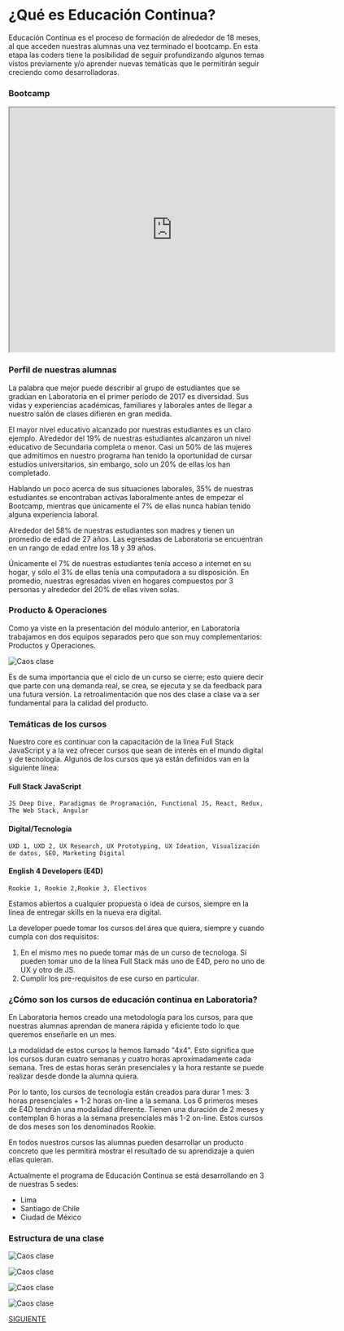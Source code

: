 
# ¿Qué es Educación Continua?

Educación Continua es el proceso de formación de alrededor de 18 meses, al que acceden nuestras alumnas una vez terminado el bootcamp. En esta etapa las coders tiene la posibilidad de seguir profundizando algunos temas vistos previamente y/o aprender nuevas temáticas que le permitirán seguir creciendo como desarrolladoras.

### Bootcamp

<iframe src="https://drive.google.com/file/d/0B5h-Hkt5a7gSdE10YnZPQTI1Umc/preview" width="640" height="480"></iframe>

### Perfil de nuestras alumnas

La palabra que mejor puede describir al grupo de estudiantes que se gradúan en Laboratoria en el primer período de 2017 es diversidad. Sus vidas y experiencias académicas, familiares y laborales antes de llegar a nuestro salón de clases difieren en gran medida. 

El mayor nivel educativo alcanzado por nuestras estudiantes es un claro ejemplo. Alrededor del 19% de nuestras estudiantes alcanzaron un nivel educativo de Secundaria completa o menor. Casi un 50% de las mujeres que admitimos en nuestro programa han tenido la oportunidad de cursar estudios universitarios, sin embargo, solo un 20% de ellas los han completado. 

Hablando un poco acerca de sus situaciones laborales, 35% de nuestras estudiantes se encontraban activas laboralmente antes de empezar el Bootcamp, mientras que únicamente el 7% de ellas nunca habían tenido alguna experiencia laboral. 

Alrededor del 58% de nuestras estudiantes son madres y tienen un promedio de edad de 27 años. Las egresadas de Laboratoria se encuentran en un rango de edad entre los 18 y 39 años.  

Únicamente el 7% de nuestras estudiantes tenía acceso a internet en su hogar, y sólo el 3% de ellas tenía una computadora a su disposición. En promedio, nuestras egresadas viven en hogares compuestos por 3 personas y alrededor del 20% de ellas viven solas.


### Producto & Operaciones

Como ya viste en la presentación del módulo anterior, en Laboratoria trabajamos en dos equipos separados pero que son muy complementarios: Productos y Operaciones. 

![Caos clase](janice.JPG)

Es de suma importancia que el ciclo de un curso se cierre; esto quiere decir que parte con una demanda real, se crea, se ejecuta y se da feedback para una futura versión. La retroalimentación que nos des clase a clase va a ser fundamental para la calidad del producto.


### Temáticas de los cursos

Nuestro core es continuar con la capacitación de la línea Full Stack JavaScript y a la vez ofrecer cursos que sean de interés en el mundo digital y de tecnología. Algunos de los cursos que ya están definidos van en la siguiente línea:

#### Full Stack JavaScript
    JS Deep Dive, Paradigmas de Programación, Functional JS, React, Redux, The Web Stack, Angular	

#### Digital/Tecnología 
    UXD 1, UXD 2, UX Research, UX Prototyping, UX Ideation, Visualización de datos, SEO, Marketing Digital
              
#### English 4 Developers (E4D)
    Rookie 1, Rookie 2,Rookie 3, Electivos

Estamos  abiertos a cualquier propuesta o idea de cursos, siempre en la línea de entregar skills en la nueva era digital.

La developer puede tomar los cursos del área que quiera, siempre y cuando cumpla con dos requisitos:
1) En el mismo mes no puede tomar más de un curso de tecnologa. Sí pueden tomar uno de la línea Full Stack más uno de E4D, pero no uno de UX y otro de JS.
2) Cumplir los pre-requisitos de ese curso en particular.


### ¿Cómo son los cursos de educación continua en Laboratoria?

En Laboratoria hemos creado una metodología para los cursos, para que nuestras alumnas aprendan de manera rápida y eficiente todo lo que queremos enseñarle en un mes. 

La modalidad de estos cursos la hemos llamado "4x4". Esto significa que los cursos duran cuatro semanas y cuatro horas aproximadamente cada semana. Tres de estas horas serán presenciales y la hora restante se puede realizar desde donde la alumna quiera. 

Por lo tanto, los cursos de tecnología están creados para durar 1 mes: 3 horas presenciales + 1-2 horas on-line a la semana.
Los 6 primeros meses de E4D tendrán una modalidad diferente. Tienen una duración de 2 meses y contemplan 6 horas a la semana presenciales más 1-2 on-line. Estos cursos de dos meses son los denominados Rookie. 

En todos nuestros cursos las alumnas pueden desarrollar un producto concreto que les permitirá mostrar el resultado de su aprendizaje a quien ellas quieran.

Actualmente el programa de Educación Continua se está desarrollando en 3 de nuestras 5 sedes: 
- Lima 
- Santiago de Chile
- Ciudad de México


### Estructura de una clase

![Caos clase](Diapositiva1.JPG)

![Caos clase](Diapositiva3.JPG)

![Caos clase](Diapositiva2.JPG)

![Caos clase](Diapositiva4.JPG)

[SIGUIENTE](02-perfilprofesor.md)

